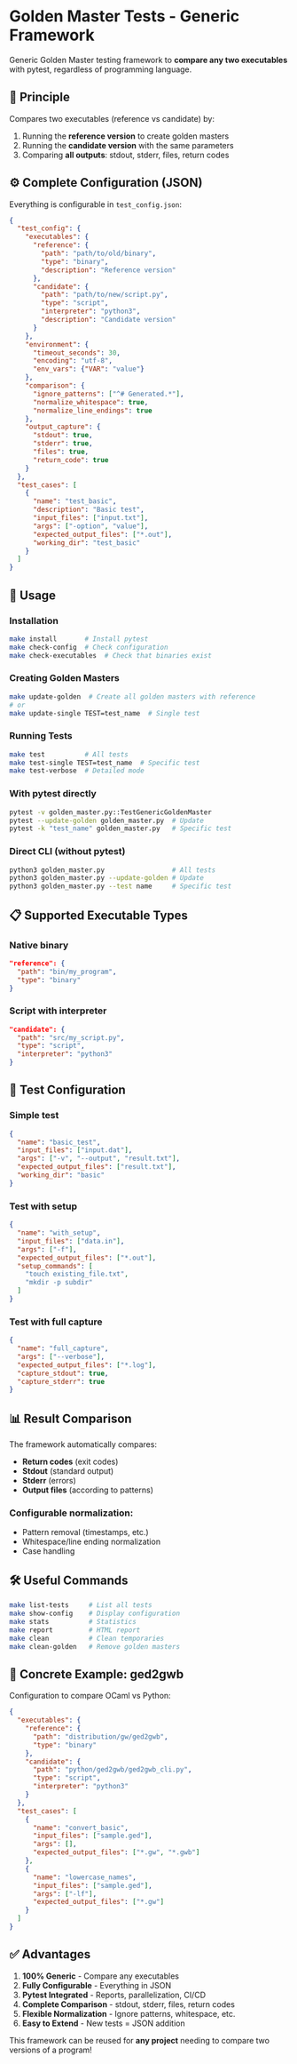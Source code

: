 # Golden Master Tests - Generic Framework

Generic Golden Master testing framework to **compare any two executables** with pytest, regardless of programming language.

## 🎯 Principle

Compares two executables (reference vs candidate) by:
1. Running the **reference version** to create golden masters
2. Running the **candidate version** with the same parameters  
3. Comparing **all outputs**: stdout, stderr, files, return codes

## ⚙️ Complete Configuration (JSON)

Everything is configurable in `test_config.json`:

```json
{
  "test_config": {
    "executables": {
      "reference": {
        "path": "path/to/old/binary",
        "type": "binary",
        "description": "Reference version"
      },
      "candidate": {
        "path": "path/to/new/script.py", 
        "type": "script",
        "interpreter": "python3",
        "description": "Candidate version"
      }
    },
    "environment": {
      "timeout_seconds": 30,
      "encoding": "utf-8",
      "env_vars": {"VAR": "value"}
    },
    "comparison": {
      "ignore_patterns": ["^# Generated.*"],
      "normalize_whitespace": true,
      "normalize_line_endings": true
    },
    "output_capture": {
      "stdout": true,
      "stderr": true, 
      "files": true,
      "return_code": true
    }
  },
  "test_cases": [
    {
      "name": "test_basic",
      "description": "Basic test",
      "input_files": ["input.txt"],
      "args": ["-option", "value"],
      "expected_output_files": ["*.out"],
      "working_dir": "test_basic"
    }
  ]
}
```

## 🚀 Usage

### Installation
```bash
make install       # Install pytest
make check-config  # Check configuration
make check-executables  # Check that binaries exist
```

### Creating Golden Masters
```bash
make update-golden  # Create all golden masters with reference
# or
make update-single TEST=test_name  # Single test
```

### Running Tests
```bash
make test          # All tests
make test-single TEST=test_name  # Specific test
make test-verbose  # Detailed mode
```

### With pytest directly
```bash
pytest -v golden_master.py::TestGenericGoldenMaster
pytest --update-golden golden_master.py  # Update
pytest -k "test_name" golden_master.py   # Specific test
```

### Direct CLI (without pytest)
```bash
python3 golden_master.py                 # All tests
python3 golden_master.py --update-golden # Update
python3 golden_master.py --test name     # Specific test
```

## 📋 Supported Executable Types

### Native binary
```json
"reference": {
  "path": "bin/my_program",
  "type": "binary"
}
```

### Script with interpreter
```json
"candidate": {
  "path": "src/my_script.py",
  "type": "script", 
  "interpreter": "python3"
}
```

## 🧪 Test Configuration

### Simple test
```json
{
  "name": "basic_test",
  "input_files": ["input.dat"],
  "args": ["-v", "--output", "result.txt"],
  "expected_output_files": ["result.txt"],
  "working_dir": "basic"
}
```

### Test with setup
```json
{
  "name": "with_setup",
  "input_files": ["data.in"],
  "args": ["-f"],
  "expected_output_files": ["*.out"],
  "setup_commands": [
    "touch existing_file.txt",
    "mkdir -p subdir"
  ]
}
```

### Test with full capture
```json
{
  "name": "full_capture",
  "args": ["--verbose"],
  "expected_output_files": ["*.log"],
  "capture_stdout": true,
  "capture_stderr": true
}
```

## 📊 Result Comparison

The framework automatically compares:
- **Return codes** (exit codes)
- **Stdout** (standard output)
- **Stderr** (errors)
- **Output files** (according to patterns)

### Configurable normalization:
- Pattern removal (timestamps, etc.)
- Whitespace/line ending normalization
- Case handling

## 🛠️ Useful Commands

```bash
make list-tests     # List all tests
make show-config    # Display configuration
make stats          # Statistics
make report         # HTML report
make clean          # Clean temporaries
make clean-golden   # Remove golden masters
```

## 🎯 Concrete Example: ged2gwb

Configuration to compare OCaml vs Python:

```json
{
  "executables": {
    "reference": {
      "path": "distribution/gw/ged2gwb",
      "type": "binary"
    },
    "candidate": {
      "path": "python/ged2gwb/ged2gwb_cli.py",
      "type": "script",
      "interpreter": "python3"
    }
  },
  "test_cases": [
    {
      "name": "convert_basic",
      "input_files": ["sample.ged"],
      "args": [],
      "expected_output_files": ["*.gw", "*.gwb"]
    },
    {
      "name": "lowercase_names",
      "input_files": ["sample.ged"], 
      "args": ["-lf"],
      "expected_output_files": ["*.gw"]
    }
  ]
}
```

## ✅ Advantages

1. **100% Generic** - Compare any executables
2. **Fully Configurable** - Everything in JSON
3. **Pytest Integrated** - Reports, parallelization, CI/CD
4. **Complete Comparison** - stdout, stderr, files, return codes
5. **Flexible Normalization** - Ignore patterns, whitespace, etc.
6. **Easy to Extend** - New tests = JSON addition

This framework can be reused for **any project** needing to compare two versions of a program!